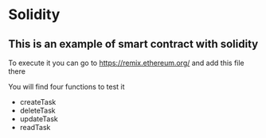 # Solidity
## This is an example of smart contract with solidity


To execute it you can go to https://remix.ethereum.org/ and add this file there

You will find four functions to test it
- createTask
- deleteTask
- updateTask
- readTask
